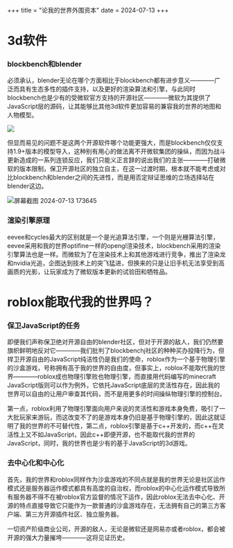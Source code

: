 +++
title =  "论我的世界外围资本"
date = 2024-07-13
+++

# 3d软件

### blockbench和blender

必须承认，blender无论在哪个方面相比于blockbench都有进步意义————广泛而具有生态多性的插件支持，以及更好的渲染算法和引擎，与此同时blockbench也是少有的受微软官方支持的开源社区————微软为其提供了JavaScript层的源码，让其能够比其他3d软件更加容易的兼容我的世界的地图和人物模型。

![](https://www.blockbench.net/_nuxt/img/front_page_app.6d99061.png)

但显而易见的问题不是这两个开源软件哪个功能更强大，而是blockbench仅仅支持1.9+版本的模型导入，这种别有用心的做法离不开微软集团的操纵，而因为战斗更新造成的一系列连锁反应，我们只能义正言辞的说出我们的主张————打破微软的版本限制，保卫开源社区的独立自主，在这一过渡时期，根本就不能考虑或对比blockbench和blender之间的先进性，而是用否定辩证思维的立场选择站在blender这边。

![屏幕截图 2024-07-13 173645](https://github.com/user-attachments/assets/87d59bbe-9f71-4299-b199-79bdaa4f2572)

### 渲染引擎原理

eevee和cycles最大的区别就是一个是光追算法引擎，一个则是光栅算法引擎，eevee采用和我的世界optifine一样的opengl渲染技术，blockbench采用的渲染引擎算法也是一样。而微软为了在渲染技术上和其他游戏进行竞争，推出了渲染龙和nvidia光追，企图达到技术上的突飞猛进，但换来的只是让旧手机无法享受到高画质的光影，让玩家成为了微软版本更新的试验田和牺牲品。

# roblox能取代我的世界吗？

### 保卫JavaScript的任务

即便我们声称保卫绝对开源自由的blender社区，但对于开源的敌人，我们仍然要旗帜鲜明地反对它————我们批判了blockbenchj社区的种种买办投降行为，但捍卫开源自由的JavaScript纯洁性仍是我们的使命，roblox作为一个基于物理引擎的沙盒游戏，号称拥有高于我的世界的自由度，但事实上，roblox不能取代我的世界————roblox成也物理引擎败也物理引擎，而直接用代码编写的minecraft JavaScript版则可以作为例外，它依托JavaScript底层的灵活性存在，因此我的世界可以自由的让用户审查其代码，而不是用更多的时间操纵物理引擎的控制台。

第一点，roblox利用了物理引擎面向用户来说的灵活性和游戏本身免费，吸引了一大批玩家来游玩，而这改变不了的是游戏本身仍旧是基于物理引擎的，因此这就证明了我的世界的不可替代性，第二点，roblox引擎是基于c++开发的，而c++在灵活性上又不如JavaScript，因此c++即便开源，也不能取代我的世界的JavaScript，同时，我的世界也是少有的基于JavaScript的3d游戏。

### 去中心化和中心化

首先，我的世界和roblox同样作为沙盒游戏的不同点就是我的世界无论是社区运作模式还是服务器运作模式都具有高度的自治权，而roblox的中心化运作模式导致所有服务器不得不在被roblox官方监督的情况下运作，因此roblox无法去中心化、开源的特点直接导致它只能作为一款普通的沙盒游戏存在，无法拥有自己的第三方客户端、第三方开源插件社区、独立服务器。

一切资产阶级商业公司，开源的敌人，无论是微软还是网易亦或者roblox，都会被开源的强大力量摧垮————这将见证历史。
